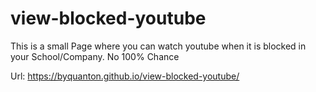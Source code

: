 # view-blocked-youtube
This is a small Page where you can watch youtube when it is blocked in your School/Company. No 100% Chance

Url: <https://byquanton.github.io/view-blocked-youtube/>
